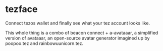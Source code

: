 # tezface
Connect tezos wallet and finally see what your tez account looks like.

This whole thing is a combo of beacon connect + a-avataaar, a simplified version of avataaar, an open-source avatar generator imagined up by poopoo.tez and rainbowuunicorn.tez.
